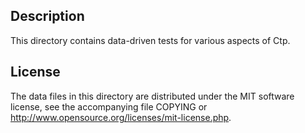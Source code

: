 Description
------------

This directory contains data-driven tests for various aspects of Ctp.

License
--------

The data files in this directory are distributed under the MIT software
license, see the accompanying file COPYING or
http://www.opensource.org/licenses/mit-license.php.

